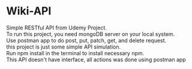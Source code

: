 # Wiki-API
Simple RESTful API from Udemy Project.<br>
To run this project, you need mongoDB server on your local system.<br>
Use postman app to do post, put, patch, get, and delete request.<br>
this project is just some simple API simulation.<br>
Run npm install in the terminal to install necessary npm.<br>
This API doesn't have interface, all actions was done using postman app <br>
